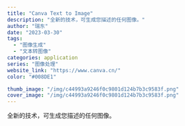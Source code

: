 ```yaml
---
title: "Canva Text to Image"
description: "全新的技术，可生成您描述的任何图像。"
author: "瑞东"
date: "2023-03-30"
tags:
  - "图像生成"
  - "文本转图像"
categories: application
series: "图像处理"
website_link: "https://www.canva.cn/"
color: "#008DE1"

thumb_image: "/img/c44993a9246f0c9801d124b7b3c9583f.png"
cover_image: "/img/c44993a9246f0c9801d124b7b3c9583f.png"
---
```


全新的技术，可生成您描述的任何图像。